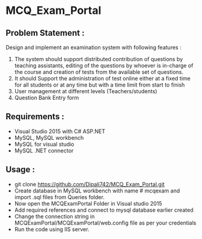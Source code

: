 # MCQ_Exam_Portal
## Problem Statement :
Design and implement an examination system with following features :
1. The system should support distributed contribution of questions by teaching assistants, editing of the
questions by whoever is in-charge of the course and creation of tests from the available set
of questions.
2. It should Support the administration of test online either at a fixed time for all students or at any
time but with a time limit from start to finish 
3. User management at different levels (Teachers/students)
4. Question Bank Entry form

## Requirements :
- Visual Studio 2015 with C# ASP.NET 
- MySQL, MySQL workbench
- MySQL for visual studio
- MySQL .NET connector

## Usage :
- git clone https://github.com/Dipali742/MCQ_Exam_Portal.git
- Create database in MySQL workbench with name # mcqexam 
  and import .sql files from Queries folder.
- Now open the MCQExamPortal Folder in Visual studio 2015
- Add required references and connect to mysql database earlier created
- Change the connection string in MCQExamPortal/MCQExamPortal/web.config file as per your credentials
- Run the code using IIS server.
